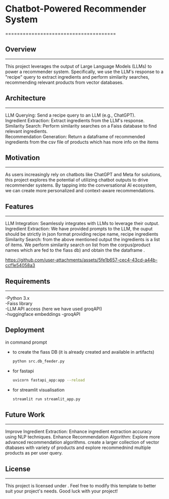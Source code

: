 # Chatbot-Powered Recommender System
======================================
## Overview
------------
This project leverages the output of Large Language Models (LLMs) to power a recommender system. Specifically, we use the LLM's response to a "recipe" query to extract ingredients and perform similarity searches, recommending relevant products from vector databases.
## Architecture
---------------
LLM Querying: Send a recipe query to an LLM (e.g., ChatGPT).\
Ingredient Extraction: Extract ingredients from the LLM's response.\
Similarity Search: Perform similarity searches on a Faiss database to find relevant ingredients.\
Recommendation Generation: Return a dataframe of recommended ingredients from the csv file of products which has more info on the items
## Motivation
------------
As users increasingly rely on chatbots like ChatGPT and Meta for solutions, this project explores the potential of utilizing chatbot outputs to drive recommender systems. By tapping into the conversational AI ecosystem, we can create more personalized and context-aware recommendations.
## Features
------------
LLM Integration: Seamlessly integrates with LLMs to leverage their output.
Ingredient Extraction: We have provided prompts to the LLM, the ouput should be strictly in json format providing recipe name, recipe ingredients
Similarity Search: from the above mentioned output the ingredients is a list of items. We perform similarity search on list from the corpus(product names which are fed to the fiass db) and obtain the the dataframe .

https://github.com/user-attachments/assets/5fe1b657-cec4-43cd-a44b-ccf1e54058a3

## Requirements
---------------
-Python 3.x\
-Faiss library\
-LLM API access (here we have used groqAPI)\
-huggingface embeddings
-groqAPI
## Deployment
in command prompt
- to create the fiass DB (it is already created and available in artifacts)
  ```bash
  python src.db_feeder.py
  ```
- for fastapi 
  ```bash
  uvicorn fastapi_app:app --reload
  ```
- for streamlit visualisation
  ```bash
  streamlit run streamlit_app.py
  ```
## Future Work
--------------
Improve Ingredient Extraction: Enhance ingredient extraction accuracy using NLP techniques.
Enhance Recommendation Algorithm: Explore more advanced recommendation algorithms.
create a larger collection of vector dtabases with variety of products and explore recommednind multiple products as per user query.

## License
-------
This project is licensed under .
Feel free to modify this template to better suit your project's needs. Good luck with your project!
